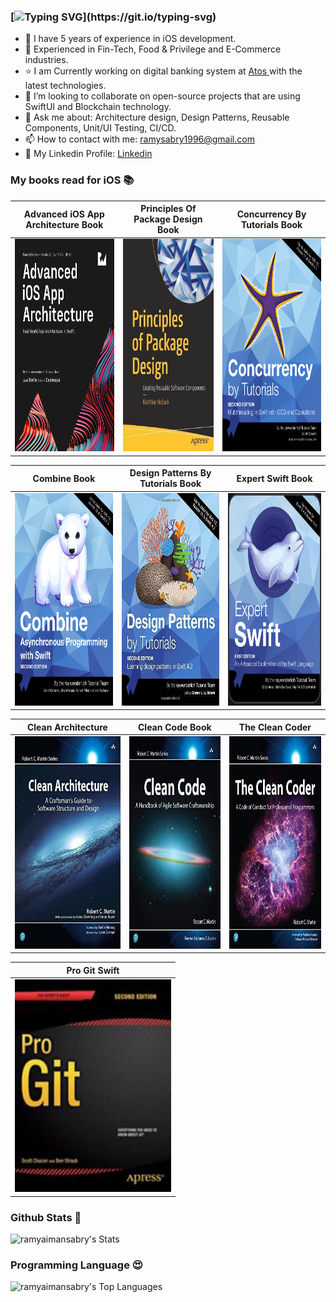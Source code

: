 

### [![Typing SVG](https://readme-typing-svg.herokuapp.com?font=Architects+Daughter&color=D79921&size=30&lines=Hi+I'm+Ramy+Sabry+👋;An+iOS+Software+Engineer...;)](https://git.io/typing-svg)

- 🔭 I have 5 years of experience in iOS development.
- 🌱 Experienced in Fin-Tech, Food & Privilege and E-Commerce industries.
- ⭐️ I am Currently working on digital banking system at <a href="https://atos.net/en/">Atos </a> with the latest technologies.
- 💼 I’m looking to collaborate on open-source projects that are using SwiftUI and Blockchain technology.
- 💬 Ask me about: Architecture design, Design Patterns, Reusable Components, Unit/UI Testing, CI/CD.
- 📫 How to contact with me: ramysabry1996@gmail.com
- 🔗 My Linkedin Profile: [Linkedin](https://www.linkedin.com/in/ramy-sabry-153770117)



### My books read for iOS 📚

 Advanced iOS App Architecture Book | Principles Of Package Design Book | Concurrency By Tutorials Book
:-------------------------:|:-------------------------:|:-------------------------:
<img src="./Images/advanced-ios-app-architecture.png" width="250" height="340"> |  <img src="./Images/principles-of-package-design.jpg" width="250" height="340"> |  <img src="./Images/concurrency-by-tutorials.png" width="250" height="340">

Combine Book | Design Patterns By Tutorials Book | Expert Swift Book
:-------------------------:|:-------------------------:|:-------------------------:
<img src="./Images/combine.png" width="250" height="340"> |  <img src="./Images/design-patterns-by-tutorials.jpg" width="250" height="340"> |  <img src="./Images/expert-swift.png" width="250" height="340">

Clean Architecture | Clean Code Book | The Clean Coder
:-------------------------:|:-------------------------:|:-------------------------:
<img src="./Images/clean-architecture.jpg" width="250" height="340"> |  <img src="./Images/clean-code.jpg" width="250" height="340"> |  <img src="./Images/clean-coder.jpg" width="250" height="340">

Pro Git Swift |
:-------------------------:|
<img src="./Images/pro-git.png" width="250" height="340"> |



### Github Stats 🥇

![ramyaimansabry's Stats](https://github-readme-stats.vercel.app/api?username=ramyaimansabry&theme=vue-dark&show_icons=true&hide_border=true&count_private=true)



### Programming Language 😍

![ramyaimansabry's Top Languages](https://github-readme-stats.vercel.app/api/top-langs/?username=ramyaimansabry&theme=vue-dark&show_icons=true&hide_border=true&layout=compact)

